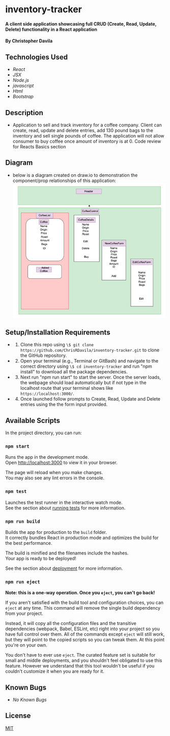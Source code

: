# inventory-tracker

#### A client side application showcasing full CRUD (Create, Read, Update, Delete) functionality in a React application

#### By Christopher Davila

## Technologies Used

* _React_
* _JSX_
* _Node.js_
* _javascript_
* _Html_
* _Bootstrap_

## Description
* Application to sell and track inventory for a coffee company.  Client can create, read, update and delete entries, add 130 pound bags to the inventory and sell single pounds of coffee. The application will not allow consumer to buy coffee once amount of inventory is at 0.  Code review for Reacts Basics section

## Diagram
* below is a diagram created on draw.io to demonstration the component/prop relationships of this application:
![Draw.io-Diagram](src/img/inventory-tracker.png)

## Setup/Installation Requirements

* 1. Clone this repo using `\$ git clone https://github.com/ChrisRDavila/inventory-tracker.git`
to clone the GitHub repository.
* 2. Open your terminal (e.g., Terminal or GitBash) and navigate to the correct directory using `\$ cd inventory-tracker` and run "npm install" to download all the package dependencies.
* 3. Next run "npm run start" to start the server. Once the server loads, the webpage should load automatically but if not type in the localhost route that your terminal shows like `https://localhost:3000/`.
* 4. Once launched follow prompts to Create, Read, Update and Delete entries using the the form input provided.

## Available Scripts

In the project directory, you can run:

### `npm start`

Runs the app in the development mode.\
Open [http://localhost:3000](http://localhost:3000) to view it in your browser.

The page will reload when you make changes.\
You may also see any lint errors in the console.

### `npm test`

Launches the test runner in the interactive watch mode.\
See the section about [running tests](https://facebook.github.io/create-react-app/docs/running-tests) for more information.

### `npm run build`

Builds the app for production to the `build` folder.\
It correctly bundles React in production mode and optimizes the build for the best performance.

The build is minified and the filenames include the hashes.\
Your app is ready to be deployed!

See the section about [deployment](https://facebook.github.io/create-react-app/docs/deployment) for more information.

### `npm run eject`

**Note: this is a one-way operation. Once you `eject`, you can't go back!**

If you aren't satisfied with the build tool and configuration choices, you can `eject` at any time. This command will remove the single build dependency from your project.

Instead, it will copy all the configuration files and the transitive dependencies (webpack, Babel, ESLint, etc) right into your project so you have full control over them. All of the commands except `eject` will still work, but they will point to the copied scripts so you can tweak them. At this point you're on your own.

You don't have to ever use `eject`. The curated feature set is suitable for small and middle deployments, and you shouldn't feel obligated to use this feature. However we understand that this tool wouldn't be useful if you couldn't customize it when you are ready for it.

## Known Bugs

* _No Known Bugs_

## License
[MIT](https://github.com/ChrisRDavila/inventory-tracker/blob/main/License.txt)
